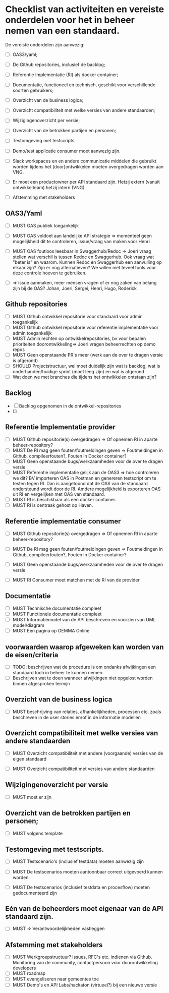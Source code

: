 # Checklist van activiteiten en vereiste onderdelen voor het in beheer nemen van een standaard.

De vereiste onderdelen zijn aanwezig:
* [ ] OAS3/yaml; 
* [ ] De Github repositories, inclusief de backlog;
* [ ] Referentie Implementatie (RI) als docker container;
* [ ] Documentatie, functioneel en technisch, geschikt voor verschillende soorten gebruikers;
* [ ] Overzicht van de business logica;
* [ ] Overzicht compatibiliteit met welke versies van andere standaarden;
* [ ] Wijzigingenoverzicht per versie;
* [ ] Overzicht van de betrokken partijen en personen;
* [ ] Testomgeving met testscripts.
* [ ] Demo/test applicatie consumer moet aanwezig zijn.
* [ ] Slack workspaces en en andere communicatie middelen die gebruikt worden tijdens het (door)ontwikkelen moeten overgedragen worden aan VNG.

* [ ] Er moet een productowner per API standaard zijn. Hetzij extern (vanuit ontwikkelteam) hetzij intern (VNG) 
* [ ] Afstemming met stakeholders


## OAS3/Yaml
* [ ] MUST OAS publiek toegankelijk 
* [ ] MUST OAS voldoet aan landelijke API strategie => momenteel geen mogelijkheid dit te controleren, issue/vraag van maken voor Henri
* [ ] MUST OAS foutloos leesbaar in Swaggerhub/Redoc => Joeri vraag stellen wat verschil is tussen Redoc en Swaggerhub. Ook vraag wat "beter is" en waarom. Kunnen Redoc en Swaggerhub een aanvulling op elkaar zijn? Zijn er nog alternatieven? We willen niet teveel tools voor deze controle hoeven te gebruiken.
* [ ] => issue aanmaken, meer mensen vragen of er nog zaken van belang zijn bij de OAS? Johan, Joeri, Sergei, Henri, Hugo, Roderick


## Github repositories
* [ ] MUST Github ontwikkel repositorie voor standaard voor admin toegankelijk
* [ ] MUST Github ontwikkel repositorie voor referentie implementatie voor admin toegankelijk
* [ ] MUST Admin rechten op ontwikkelrepositories, bv voor bepalen prioriteiten doorontwikkeling=> Joeri vragen beheerrechten op demo repos
* [ ] MUST Geen openstaande PR's meer (werk aan de over te dragen versie is afgerond)
* [ ] SHOULD Projectstructuur, wel moet duidelijk zijn wat is backlog, wat is onderhanden/huidige sprint (moet leeg zijn) en wat is afgerond
* [ ] Wat doen we met branches die tijdens het ontwikkelen ontstaan zijn?

## Backlog
* [ ] Backlog opgenomen in de ontwikkel-repositories
* [ ] 

## Referentie Implementatie provider
* [ ] MUST Github repositorie(s) overgedragen => Of opnemen RI in aparte beheer-repository?
* [ ] MUST De RI mag geen fouten/foutmeldingen geven => Foutmeldingen in Github, compileerfouten?, Fouten in Docker container?
* [ ] MUST Geen openstaande bugs/werkzaamheden voor de over te dragen versie
* [ ] MUST Referentie implementatie gelijk aan de OAS3 => hoe controleren we dit? BV importeren OAS in Postman en genereren testscript om te testen tegen RI. Dan is aangetoond dat de OAS van de standaard ondersteund wordt door de RI. Amdere mogelijkheid is exporteren OAS uit RI en vergelijken met OAS van standaard.
* [ ] MUST RI is beschikbaar als een docker container.
* [ ] MUST RI is centraak gehost op Haven.

## Referentie implementatie consumer
* [ ] MUST Github repositorie(s) overgedragen => Of opnemen RI in aparte beheer-repository?
* [ ] MUST De RI mag geen fouten/foutmeldingen geven => Foutmeldingen in Github, compileerfouten?, Fouten in Docker container?
* [ ] MUST Geen openstaande bugs/werkzaamheden voor de over te dragen versie
* [ ] MUST RI Consumer moet matchen met de RI van de provider


## Documentatie
* [ ] MUST Technische documentatie compleet
* [ ] MUST Functionele documentatie compleet
* [ ] MUST Informatiemodel van de API beschreven en voorzien van UML model/diagram
* [ ] MUST Een pagina op GEMMA Online

## voorwaarden waarop afgeweken kan worden van de eisen/criteria
* [ ] TODO: beschrijven wat de procedure is om ondanks afwijkingen een standaard toch in beheer te kunnen nemen.
* [ ] Beschrijven wat te doen wanneer afwijkingen niet opgelost worden binnen afgesproken termijn

## Overzicht van de business logica
* [ ] MUST beschrijving van relaties, afhankelijkheden, processen etc. zoals beschreven in de user stories en/of in de informatie modellen

## Overzicht compatibiliteit met welke versies van andere standaarden
* [ ] MUST Overzicht compatibiliteit met andere (voorgaande) versies van de eigen standaard
* [ ] MUST Overzicht compatibiliteit met versies van andere standaarden 


## Wijzigingenoverzicht per versie
* [ ] MUST moet er zijn

## Overzicht van de betrokken partijen en personen;
* [ ] MUST volgens template


## Testomgeving met testscripts.
* [ ] MUST Testscenario's (inclusief testdata) moeten aanwezig zijn
* [ ] MUST De testscenarios moeten aantoonbaar correct uitgevoerd kunnen worden
* [ ] MUST De testscenarios (inclusief testdata en procesflow) moeten gedocumenteerd zijn


## Eén van de beheerders moet eigenaar van de API standaard zijn.
* [ ] MUST => Verantwoordelijkheden vastleggen

## Afstemming met stakeholders
* [ ] MUST Werkgroepstructuur? Issues, RFC's etc. indienen via Github. Monitoring van de community, contactpersoon voor doorontwikkeling developers
* [ ] MUST roadmap
* [ ] MUST evangeliseren naar gemeentes toe
* [ ] MUST Demo's en API Labs/hackaton (virtueel?) bij een nieuwe versie
